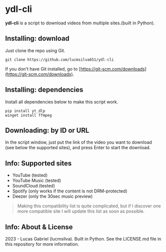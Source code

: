 # ydl-cli
**ydl-cli** is a script to download videos from multiple sites.(built in Python).
 
## Installing: download
Just clone the repo using Git.
```
git clone https://github.com/lucmsilva651/ydl-cli
```
If you don't have Git installed, go to [https://git-scm.com/downloads](https://git-scm.com/downloads).

## Installing: dependencies
Install all dependencies below to make this script work.
```
pip install yt_dlp
winget install ffmpeg
```

## Downloading: by ID or URL
In the script window, just put the link of the video you want to download (see below the supported sites), and press Enter to start the download.

## Info: Supported sites
- YouTube (tested)
- YouTube Music (tested)
- SoundCloud (tested)
- Spotify (only works if the content is not DRM-protected)
- Deezer (only the 30sec music preview)
> Making this compatibility list is quite complicated, but if I discover one more compatible site I will update this list as soon as possible.

## Info: About & License
2023 - Lucas Gabriel (lucmsilva). Built in Python.
See the LICENSE.md file in this repository for more information.